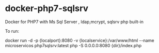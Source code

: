 # docker-php7-sqlsrv
Docker for PHP7 with Ms Sql Server , ldap,mcrypt, sqlsrv php built-in

To run:

 docker run -d -p {localport}:8080 -v {localservice}:/var/www/html --name microservicos php7sqlsrv:latest php -S 0.0.0.0:8080 {dir}/index.php

